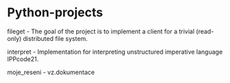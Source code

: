 # Python-projects

fileget - The goal of the project is to implement a client for a trivial (read-only) distributed file system.

interpret - Implementation for interpreting unstructured imperative language IPPcode21.

moje_reseni - vz.dokumentace
